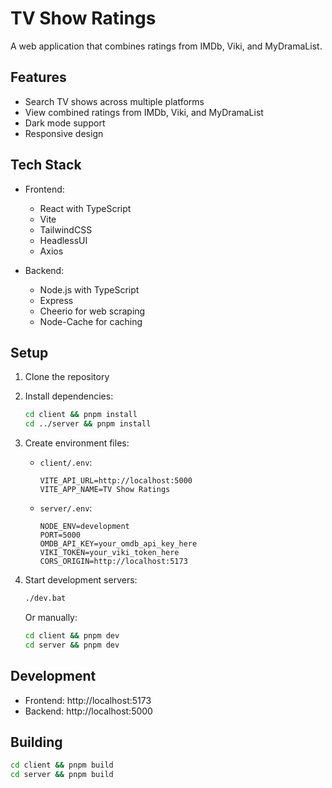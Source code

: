 # TV Show Ratings

A web application that combines ratings from IMDb, Viki, and MyDramaList.

## Features

- Search TV shows across multiple platforms
- View combined ratings from IMDb, Viki, and MyDramaList
- Dark mode support
- Responsive design

## Tech Stack

- Frontend:
  - React with TypeScript
  - Vite
  - TailwindCSS
  - HeadlessUI
  - Axios

- Backend:
  - Node.js with TypeScript
  - Express
  - Cheerio for web scraping
  - Node-Cache for caching

## Setup

1. Clone the repository
2. Install dependencies:
   ```bash
   cd client && pnpm install
   cd ../server && pnpm install
   ```
3. Create environment files:
   - `client/.env`:
     ```
     VITE_API_URL=http://localhost:5000
     VITE_APP_NAME=TV Show Ratings
     ```
   - `server/.env`:
     ```
     NODE_ENV=development
     PORT=5000
     OMDB_API_KEY=your_omdb_api_key_here
     VIKI_TOKEN=your_viki_token_here
     CORS_ORIGIN=http://localhost:5173
     ```

4. Start development servers:
   ```bash
   ./dev.bat
   ```
   Or manually:
   ```bash
   cd client && pnpm dev
   cd server && pnpm dev
   ```

## Development

- Frontend: http://localhost:5173
- Backend: http://localhost:5000

## Building

```bash
cd client && pnpm build
cd server && pnpm build
```

